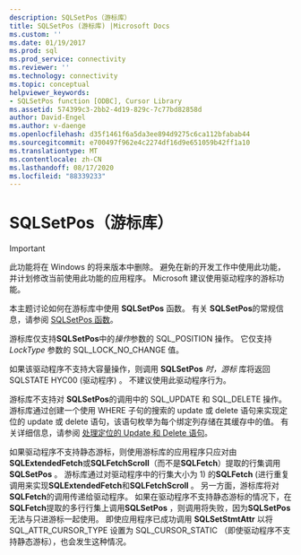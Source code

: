 ```yaml
---
description: SQLSetPos（游标库）
title: SQLSetPos (游标库) |Microsoft Docs
ms.custom: ''
ms.date: 01/19/2017
ms.prod: sql
ms.prod_service: connectivity
ms.reviewer: ''
ms.technology: connectivity
ms.topic: conceptual
helpviewer_keywords:
- SQLSetPos function [ODBC], Cursor Library
ms.assetid: 574399c3-2bb2-4d19-829c-7c77bd82858d
author: David-Engel
ms.author: v-daenge
ms.openlocfilehash: d35f1461f6a5da3ee894d9275c6ca112bfabab44
ms.sourcegitcommit: e700497f962e4c2274df16d9e651059b42ff1a10
ms.translationtype: MT
ms.contentlocale: zh-CN
ms.lasthandoff: 08/17/2020
ms.locfileid: "88339233"
---
```

# <a name="sqlsetpos-cursor-library"></a>SQLSetPos（游标库）
> [!IMPORTANT]  
>  此功能将在 Windows 的将来版本中删除。 避免在新的开发工作中使用此功能，并计划修改当前使用此功能的应用程序。 Microsoft 建议使用驱动程序的游标功能。  
  
 本主题讨论如何在游标库中使用 **SQLSetPos** 函数。 有关 **SQLSetPos**的常规信息，请参阅 [SQLSetPos 函数](../../../odbc/reference/syntax/sqlsetpos-function.md)。  
  
 游标库仅支持**SQLSetPos**中的*操作*参数的 SQL_POSITION 操作。 它仅支持 *LockType* 参数的 SQL_LOCK_NO_CHANGE 值。  
  
 如果该驱动程序不支持大容量操作，则调用 **SQLSetPos** *时，游标* 库将返回 SQLSTATE HYC00 (驱动程序) 。 不建议使用此驱动程序行为。  
  
 游标库不支持对 **SQLSetPos**的调用中的 SQL_UPDATE 和 SQL_DELETE 操作。 游标库通过创建一个使用 WHERE 子句的搜索的 update 或 delete 语句来实现定位的 update 或 delete 语句，该语句枚举为每个绑定列存储在其缓存中的值。 有关详细信息，请参阅 [处理定位的 Update 和 Delete 语句](../../../odbc/reference/appendixes/processing-positioned-update-and-delete-statements.md)。  
  
 如果驱动程序不支持静态游标，则使用游标库的应用程序只应对由**SQLExtendedFetch**或**SQLFetchScroll**（而不是**SQLFetch**）提取的行集调用**SQLSetPos** 。 游标库通过对驱动程序中的行集大小为 1) 的**SQLFetch** (进行重复调用来实现**SQLExtendedFetch**和**SQLFetchScroll** 。 另一方面，游标库将对 **SQLFetch**的调用传递给驱动程序。 如果在驱动程序不支持静态游标的情况下，在**SQLFetch**提取的多行行集上调用**SQLSetPos** ，则调用将失败，因为**SQLSetPos**无法与只进游标一起使用。 即使应用程序已成功调用 **SQLSetStmtAttr** 以将 SQL_ATTR_CURSOR_TYPE 设置为 SQL_CURSOR_STATIC （即使驱动程序不支持静态游标），也会发生这种情况。
